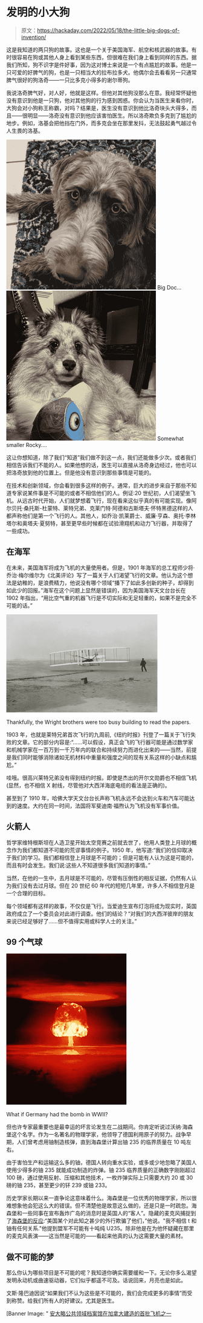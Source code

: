 # 发明的小大狗

> 原文：<https://hackaday.com/2022/05/18/the-little-big-dogs-of-invention/>

这是我知道的两只狗的故事。这也是一个关于美国海军、航空和核武器的故事。有时很容易在狗或其他人身上看到某些东西，但很难在我们身上看到同样的东西。据我们所知，狗不识字是件好事，因为这对博士来说是一个有点尴尬的故事。他是一只可爱的好脾气的狗，也是一只相当大的拉布拉多犬。他偶尔会去看看另一只通常脾气很好的狗洛奇——一只比多克小得多的谢尔蒂狗。

我说洛奇脾气好，对人好，他就是这样。但他对其他狗没那么在意。我经常怀疑他没有意识到他是一只狗，他对其他狗的行为感到困惑。你会认为当医生来看你时，大狗会对小狗称王称霸，对吗？结果是，医生没有意识到他比洛奇块头大得多，而且——很明显——洛奇没有意识到他应该害怕医生。所以洛奇欺负多克到了尴尬的地步。例如，洛基会把他挡在门外，而多克会坐在那里发抖，无法鼓起勇气越过令人生畏的洛基。

 [![Big Doc...](img/d28faf081155f3cb6184e2229347fcf7.png "doc")](https://hackaday.com/2022/05/18/the-little-big-dogs-of-invention/doc-5/) Big Doc… [![Somewhat smaller Rocky....](img/65b9e5ccefc488923f67a1c64cf6491b.png "rock")](https://hackaday.com/2022/05/18/the-little-big-dogs-of-invention/rock-2/) Somewhat smaller Rocky….

这让你想知道，除了我们“知道”我们做不到这一点，我们还能做多少次。或者我们相信告诉我们不能的人。如果他想的话，医生可以直接从洛奇身边经过，他也可以把洛奇放到他的位置上。但是他没有意识到那些事情是可能的。

在技术和创新领域，你会看到很多这样的例子。通常，巨大的进步来自于那些不知道专家说某件事是不可能的或者不相信他们的人。例证:20 世纪初，人们渴望坐飞机。从远古时代开始，人们就梦想着飞行，现在看来这似乎真的有可能实现。像阿尔贝托·桑托斯-杜蒙特、莱特兄弟、克莱门特·阿德和古斯塔夫·怀特黑德这样的人都声称他们是第一个飞行的人。其他人，如乔治·凯莱爵士、威廉·亨森、奥托·李林塔尔和奥塔夫·夏努特，甚至更早些时候都在试验滑翔机和动力飞行器，并取得了一些成功。

## 在海军

在未来，美国海军将成为飞机的大量使用者。但是，1901 年海军的总工程师少将·乔治·梅尔维尔为《北美评论》写了一篇关于人们渴望飞行的文章。他认为这个想法是幼稚的，是浪费精力，他说没有哪个领域“播下了如此多创新的种子，却得到如此少的回报。”海军在这个问题上显然是错误的，因为美国海军天文台台长在 1902 年指出，“用比空气重的机器飞行是不切实际和无足轻重的，如果不是完全不可能的话。”

[![](img/4315a4ae0b349aad8515916dd31d59e0.png)](https://hackaday.com/wp-content/uploads/2022/05/wright.jpg)

Thankfully, the Wright brothers were too busy building to read the papers.

1903 年，也就是莱特兄弟首次飞行的九周前,《纽约时报》刊登了一篇关于飞行失败的文章。它的部分内容是:“……可以假设，真正会飞的飞行器可能是通过数学家和机械学家在一百万到一千万年内的联合和持续努力而进化出来的——当然，前提是我们同时能够消除诸如无机材料中重量和强度之间的现有关系这样的小缺点和尴尬。”

哇哦。很高兴莱特兄弟没有得到纽约时报。即使是杰出的开尔文勋爵也不相信飞机(显然，也不相信 X 射线，尽管他对大西洋海底电缆的看法是正确的)。

甚至到了 1910 年，哈佛大学天文台台长声称飞机永远不会达到火车和汽车可能达到的速度。大约在同一时间，法国将军斐迪南·福煦认为飞机没有军事价值。

## 火箭人

哲学家维特根斯坦在人造卫星开始太空竞赛之前就去世了，他用人类登上月球的概念作为我们都知道不可能的荒谬事情的例子。1950 年，他写道:“我们的信仰取决于我们的学习。我们都相信登上月球是不可能的；但是可能有人认为这是可能的，而且有时会发生。我们说:这些人不知道很多我们知道的事情。”

当然，在他的一生中，去月球是不可能的，尽管有压倒性的相反证据，仍然有人认为我们没有去过月球。但在 20 世纪 60 年代的短短几年里，许多人不相信登月是一个合理的目标。

每个领域都有这样的故事，不仅仅是飞行。当爱迪生宣布灯泡将成为现实时，英国政府成立了一个委员会对此进行调查。他们的结论？“对我们的大西洋彼岸的朋友来说已经足够好了……但不值得实用或科学人士的关注。”

## 99 个气球

[![](img/ba2461b8327f2e986ace53f6e3313964.png)](https://hackaday.com/wp-content/uploads/2022/05/bomb.jpg)

What if Germany had the bomb in WWII?

但也许专家最重要也是最幸运的坏言论发生在二战期间。你肯定听说过沃纳·海森堡这个名字。作为一名著名的物理学家，他领导了德国利用原子的努力。战争早期，人们曾考虑用铀制造核弹，直到海森堡计算出铀 235 的临界质量在 10 吨左右。

由于害怕生产和运输这么多的铀，德国人转向重水实验，或多或少地忽略了美国人使用少得多的铀 235 就能成功制造的炸弹。铀 235 临界质量的正确数字刚刚超过 100 磅，通过使用反射、压缩和其他技术，一枚炸弹实际上只需要大约 20 或 30 磅的铀 235，甚至更少的钚 239 或铀 233。

历史学家长期以来一直争论这意味着什么。海森堡是一位优秀的物理学家，所以很难想象他会犯这么大的错误。但不清楚他是故意这么做的，还是只是一时疏忽。海森堡和一些同事在宣布轰炸广岛的消息时是英国人的“客人”。隐藏的麦克风捕捉到了[海森堡的反应](https://omnilogos.com/critical-mass/):“美国某个对此知之甚少的外行欺骗了他们，”他说。"我不相信 t 和铀有任何关系."他提到盟军不可能有十吨纯 U235。除非他是在为他怀疑藏在那里的麦克风表演——这当然是可能的——看起来他真的认为这需要大量的素材。

## 做不可能的梦

那么你认为哪些项目是不可能的呢？我知道你确实需要缓和一下。无论你多么渴望发明永动机或曲速驱动器，它们似乎都遥不可及。话说回来，月亮也是如此。

文斯·隆巴迪因说“如果我们不认为这些是不可能的，我们会完成更多的事情”而受到称赞。给我们所有人的好建议。尤其是医生。

[Banner Image: " [安大略公共领域档案馆在加拿大建造的首批飞机之一](https://www.flickr.com/photos/121282668@N03/37764987002)